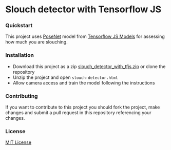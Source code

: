 # Slouch detector with Tensorflow JS

### Quickstart

This project uses [PoseNet](https://github.com/tensorflow/tfjs-models/tree/master/posenet) model from [Tensorflow JS Models](https://github.com/tensorflow/tfjs-models) for assessing how much you are slouching.

### Installation

- Download this project as a zip [slouch_detector_with_tfjs.zip](https://github.com/josh31416/slouch_detector_with_tfjs/archive/develop.zip) or clone the repository
- Unzip the project and open `slouch-detector.html`
- Allow camera access and train the model following the instructions

### Contributing

If you want to contribute to this project you should fork the project, make changes and submit a pull request in this repository referencing your changes.

### License

[MIT License](https://github.com/josh31416/slouch_detector_with_tfjs/blob/develop/LICENSE)
